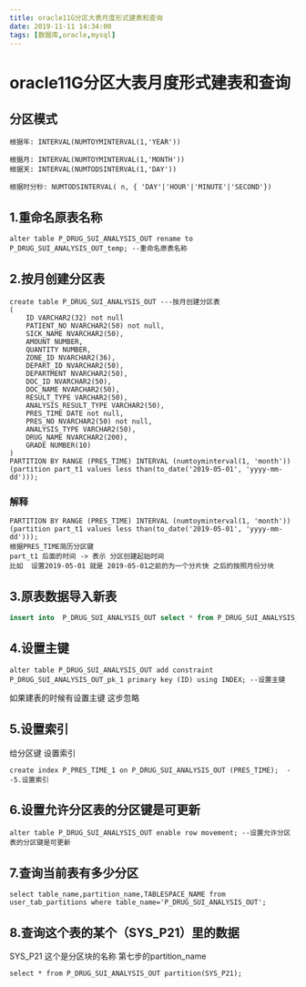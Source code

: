 ```yaml
---
title: oracle11G分区大表月度形式建表和查询
date: 2019-11-11 14:34:00
tags: [数据库,oracle,mysql]
---
```


#  oracle11G分区大表月度形式建表和查询

## 分区模式

```
根据年: INTERVAL(NUMTOYMINTERVAL(1,'YEAR'))

根据月: INTERVAL(NUMTOYMINTERVAL(1,'MONTH'))
根据天: INTERVAL(NUMTODSINTERVAL(1,'DAY'))

根据时分秒: NUMTODSINTERVAL( n, { 'DAY'|'HOUR'|'MINUTE'|'SECOND'})
```



##  1.重命名原表名称

```
alter table P_DRUG_SUI_ANALYSIS_OUT rename to P_DRUG_SUI_ANALYSIS_OUT_temp; --重命名原表名称
```



## 2.按月创建分区表

```
create table P_DRUG_SUI_ANALYSIS_OUT ---按月创建分区表
( 
	ID VARCHAR2(32) not null
	PATIENT_NO NVARCHAR2(50) not null,
	SICK_NAME NVARCHAR2(50),
	AMOUNT NUMBER,
	QUANTITY NUMBER,
	ZONE_ID NVARCHAR2(36),
	DEPART_ID NVARCHAR2(50),
	DEPARTMENT NVARCHAR2(50),
	DOC_ID NVARCHAR2(50),
	DOC_NAME NVARCHAR2(50),
	RESULT_TYPE VARCHAR2(50),
	ANALYSIS_RESULT_TYPE VARCHAR2(50),
	PRES_TIME DATE not null,
	PRES_NO NVARCHAR2(50) not null,
	ANALYSIS_TYPE VARCHAR2(50),
	DRUG_NAME NVARCHAR2(200),
	GRADE NUMBER(10)
)
PARTITION BY RANGE (PRES_TIME) INTERVAL (numtoyminterval(1, 'month'))
(partition part_t1 values less than(to_date('2019-05-01', 'yyyy-mm-dd')));
```

<!--more-->

### 解释

```
PARTITION BY RANGE (PRES_TIME) INTERVAL (numtoyminterval(1, 'month'))
(partition part_t1 values less than(to_date('2019-05-01', 'yyyy-mm-dd')));
根据PRES_TIME简历分区键   
part_t1 后面的时间 -> 表示 分区创建起始时间
比如  设置2019-05-01 就是 2019-05-01之前的为一个分片快 之后的按照月份分块
```



## 3.原表数据导入新表

```sql
insert into  P_DRUG_SUI_ANALYSIS_OUT select * from P_DRUG_SUI_ANALYSIS_OUT_temp; --原表数据导入新表
```

## 4.设置主键

```
alter table P_DRUG_SUI_ANALYSIS_OUT add constraint P_DRUG_SUI_ANALYSIS_OUT_pk_1 primary key (ID) using INDEX; --设置主键
```

如果建表的时候有设置主键 这步忽略

## 5.设置索引

给分区键 设置索引

```
create index P_PRES_TIME_1 on P_DRUG_SUI_ANALYSIS_OUT (PRES_TIME);  --5.设置索引
```

## 6.设置允许分区表的分区键是可更新

```
alter table P_DRUG_SUI_ANALYSIS_OUT enable row movement; --设置允许分区表的分区键是可更新
```



## 7.查询当前表有多少分区

```
select table_name,partition_name,TABLESPACE_NAME from user_tab_partitions where table_name='P_DRUG_SUI_ANALYSIS_OUT';
```



## 8.查询这个表的某个（SYS_P21）里的数据 

SYS_P21 这个是分区块的名称   第七步的partition_name

```
select * from P_DRUG_SUI_ANALYSIS_OUT partition(SYS_P21);
```

